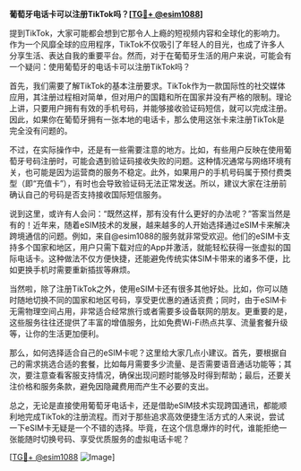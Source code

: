 **葡萄牙电话卡可以注册TikTok吗？[[TG💪+ @esim1088](https://t.me/s/esim1088)]**

提到TikTok，大家可能都会想到它那令人上瘾的短视频内容和全球化的影响力。作为一个风靡全球的应用程序，TikTok不仅吸引了年轻人的目光，也成了许多人分享生活、表达自我的重要平台。然而，对于在葡萄牙生活的用户来说，可能会有一个疑问：使用葡萄牙的电话卡可以注册TikTok吗？

首先，我们需要了解TikTok的基本注册要求。TikTok作为一款国际性的社交媒体应用，其注册过程相对简单，但对用户的国籍和所在国家并没有严格的限制。理论上讲，只要用户拥有有效的手机号码，并能够接收验证码短信，就可以完成注册。因此，如果你在葡萄牙拥有一张本地的电话卡，那么使用这张卡来注册TikTok是完全没有问题的。

不过，在实际操作中，还是有一些需要注意的地方。比如，有些用户反映在使用葡萄牙号码注册时，可能会遇到验证码接收失败的问题。这种情况通常与网络环境有关，也可能是因为运营商的服务不稳定。此外，如果用户的手机号码属于预付费类型（即“充值卡”），有时也会导致验证码无法正常发送。所以，建议大家在注册前确认自己的号码是否支持接收国际短信服务。

说到这里，或许有人会问：“既然这样，那有没有什么更好的办法呢？”答案当然是有的！近年来，随着eSIM技术的发展，越来越多的人开始选择通过eSIM卡来解决跨境通信的问题。例如，来自@esim1088的服务就非常受欢迎。他们的eSIM卡支持多个国家和地区，用户只需下载对应的App并激活，就能轻松获得一张虚拟的国际电话卡。这种做法不仅方便快捷，还能避免传统实体SIM卡带来的诸多不便，比如更换手机时需要重新插拔等麻烦。

当然啦，除了注册TikTok之外，使用eSIM卡还有很多其他好处。比如，你可以随时随地切换不同的国家和地区号码，享受更优惠的通话资费；同时，由于eSIM卡无需物理空间占用，非常适合经常旅行或者需要多设备联网的朋友。更重要的是，这些服务往往还提供了丰富的增值服务，比如免费Wi-Fi热点共享、流量套餐升级等，让你的生活更加便利。

那么，如何选择适合自己的eSIM卡呢？这里给大家几点小建议。首先，要根据自己的需求挑选合适的套餐，比如每月需要多少流量、是否需要语音通话功能等；其次，要注意查看客服支持情况，确保出现问题时能够及时得到帮助；最后，还要关注价格和服务条款，避免因隐藏费用而产生不必要的支出。

总之，无论是直接使用葡萄牙电话卡，还是借助eSIM技术实现跨国通讯，都能顺利地完成TikTok的注册流程。而对于那些追求高效便捷生活方式的人来说，尝试一下eSIM卡无疑是一个不错的选择。毕竟，在这个信息爆炸的时代，谁能拒绝一张能随时切换号码、享受优质服务的虚拟电话卡呢？

[[TG💪+ @esim1088](https://t.me/s/esim1088) ![Image](https://i.postimg.cc/4NQfJmqS/Snipaste-2025-05-13-00-14-12.png)]